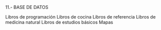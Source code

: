 11.- BASE DE DATOS

Libros de programación
Libros de cocina
Libros de referencia
Libros de medicina natural
Libros de estudios básicos
Mapas
